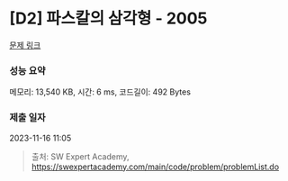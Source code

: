 # [D2] 파스칼의 삼각형 - 2005 

[문제 링크](https://swexpertacademy.com/main/code/problem/problemDetail.do?contestProbId=AV5P0-h6Ak4DFAUq) 

### 성능 요약

메모리: 13,540 KB, 시간: 6 ms, 코드길이: 492 Bytes

### 제출 일자

2023-11-16 11:05



> 출처: SW Expert Academy, https://swexpertacademy.com/main/code/problem/problemList.do